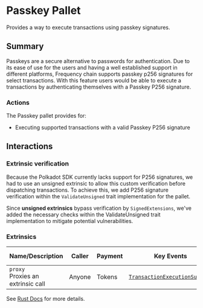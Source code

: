 # Passkey Pallet

Provides a way to execute transactions using passkey signatures.

## Summary

Passkeys are a secure alternative to passwords for authentication. Due to its ease of use for the
users and having a well established support in different platforms, Frequency chain supports passkey
p256 signatures for select transactions. With this feature users would be able to execute a
transactions by authenticating themselves with a Passkey P256 signature.

### Actions

The Passkey pallet provides for:

- Executing supported transactions with a valid Passkey P256 signature

## Interactions

### Extrinsic verification
Because the Polkadot SDK currently lacks support for P256 signatures, we had to use an unsigned
extrinsic to allow this custom verification before dispatching transactions. To achieve this, we
add P256 signature verification within the `ValidateUnsigned` trait implementation for the pallet.

Since **unsigned extrinsics** bypass verification by `SignedExtensions`, we've added the necessary
checks within the ValidateUnsigned trait implementation to mitigate potential vulnerabilities.

### Extrinsics

| Name/Description                       | Caller | Payment            | Key Events                                                                                                                                | Runtime Added |
|----------------------------------------|--------| ------------------ |-------------------------------------------------------------------------------------------------------------------------------------------|---------------|
| `proxy`<br />Proxies an extrinsic call | Anyone   | Tokens | [`TransactionExecutionSuccess`](https://frequency-chain.github.io/frequency/pallet_passkey/module/enum.Event.html#variant.TransactionExecutionSuccess) | 92            |

See [Rust Docs](https://frequency-chain.github.io/frequency/pallet_passkey/module/struct.Pallet.html) for more details.


